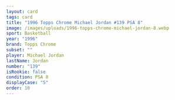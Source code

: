 ```yaml
---
layout: card
tags: card
title: "1996 Topps Chrome Michael Jordan #139 PSA 8"
image: /images/uploads/1996-topps-chrome-michael-jordan-8.webp
sport: Basketball
year: "1996"
brand: Topps Chrome
subset: ""
player: Michael Jordan
lastName: Jordan
number: "139"
isRookie: false
condition: PSA 8
displayCase: "5"
order: 10
---
```


